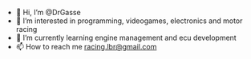 - 👋 Hi, I’m @DrGasse
- 👀 I’m interested in programming, videogames, electronics and motor racing
- 🌱 I’m currently learning engine management and ecu development
- 📫 How to reach me racing.lbr@gmail.com

<!---
DrGasse/DrGasse is a ✨ special ✨ repository because its `README.md` (this file) appears on your GitHub profile.
You can click the Preview link to take a look at your changes.
--->
